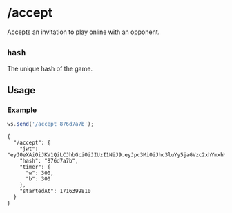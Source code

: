 # /accept

Accepts an invitation to play online with an opponent.

## `hash`

The unique hash of the game.

## Usage

### Example

```js
ws.send('/accept 876d7a7b');
```

```text
{
  "/accept": {
    "jwt": "eyJ0eXAiOiJKV1QiLCJhbGciOiJIUzI1NiJ9.eyJpc3MiOiJhc3luYy5jaGVzc2xhYmxhYi5vcmciLCJpYXQiOjE3MTYzOTk3NjYsImV4cCI6MTcxNjQwMzM2NiwidmFyaWFudCI6ImNsYXNzaWNhbCIsInN1Ym1vZGUiOiJmcmllbmQiLCJjb2xvciI6InciLCJtaW4iOiI1IiwiaW5jcmVtZW50IjoiMyIsImZlbiI6InJuYnFrYm5yL3BwcHBwcHBwLzgvOC84LzgvUFBQUFBQUFAvUk5CUUtCTlIgdyBLUWtxIC0ifQ.hqxBC0gZS7aka7_FUGtLJ3uFG_RtjGqhHi7ttvHb73A",
    "hash": "876d7a7b",
    "timer": {
      "w": 300,
      "b": 300
    },
    "startedAt": 1716399810
  }
}
```
